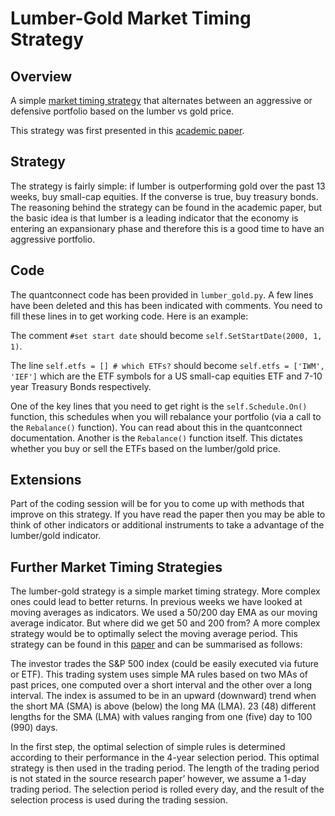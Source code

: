 # Lumber-Gold Market Timing Strategy

## Overview

A simple [market timing strategy](https://www.investopedia.com/terms/m/markettiming.asp) that alternates between an aggressive or defensive portfolio based on the lumber vs gold price.

This strategy was first presented in this [academic paper](https://papers.ssrn.com/sol3/papers.cfm?abstract_id=2604248).

## Strategy 

The strategy is fairly simple: if lumber is outperforming gold over the past 13 weeks, buy small-cap equities. If the converse is true, buy treasury bonds. The reasoning behind the strategy can be found in the academic paper, but the basic idea is that lumber is a leading indicator that the economy is entering an expansionary phase and therefore this is a good time to have an aggressive portfolio. 

## Code

The quantconnect code has been provided in `lumber_gold.py`. A few lines have been deleted and this has been indicated with comments. You need to fill these lines in to get working code. Here is an example:

The comment `#set start date` should become `self.SetStartDate(2000, 1, 1)`.

The line `self.etfs = [] # which ETFs?` should become `self.etfs = ['IWM', 'IEF']` which are the ETF symbols for a US small-cap equities ETF and 7-10 year Treasury Bonds respectively.

One of the key lines that you need to get right is the `self.Schedule.On()` function, this schedules when you will rebalance your portfolio (via a call to the `Rebalance()` function). You can read about this in the quantconnect documentation. Another is the `Rebalance()` function itself. This dictates whether you buy or sell the ETFs based on the lumber/gold price.

## Extensions

Part of the coding session will be for you to come up with methods that improve on this strategy. If you have read the paper then you may be able to think of other indicators or additional instruments to take a advantage of the lumber/gold indicator.

## Further Market Timing Strategies

The lumber-gold strategy is a simple market timing strategy. More complex ones could lead to better returns. In previous weeks we have looked at moving averages as indicators. We used a 50/200 day EMA as our moving average indicator. But where did we get 50 and 200 from? A more complex strategy would be to optimally select the moving average period. This strategy can be found in this [paper](https://papers.ssrn.com/sol3/papers.cfm?abstract_id=1833613) and can be summarised as follows:

The investor trades the S&P 500 index (could be easily executed via future or ETF). This trading system uses simple MA rules based on two MAs of past prices, one computed over a short interval and the other over a long interval. The index is assumed to be in an upward (downward) trend when the short MA (SMA) is above (below) the long MA (LMA). 23 (48) different lengths for the SMA (LMA) with values ranging from one (five) day to 100 (990) days.

In the first step, the optimal selection of simple rules is determined according to their performance in the 4-year selection period. This optimal strategy is then used in the trading period. The length of the trading period is not stated in the source research paper’ however, we assume a 1-day trading period. The selection period is rolled every day, and the result of the selection process is used during the trading session.
